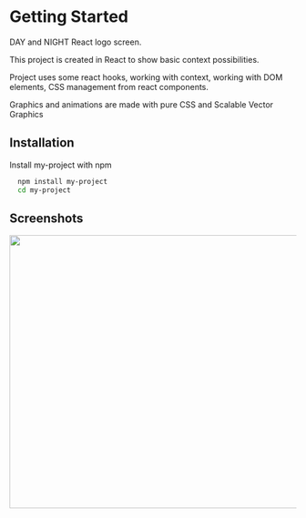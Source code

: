 # Getting Started
DAY and NIGHT React logo screen.

This project is created in React to show basic context possibilities.

Project uses some react hooks, working with context, working with DOM elements, CSS management from react components. 

Graphics and animations are made with pure CSS and Scalable Vector Graphics

## Installation

Install my-project with npm

```bash
  npm install my-project
  cd my-project
```
## Screenshots

<img src="dark-min.gif" width="854" height="480" />
